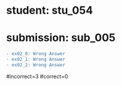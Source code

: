 # student: stu_054
# submission: sub_005

```diff
- ex02_0: Wrong Answer
- ex02_1: Wrong Answer
- ex02_2: Wrong Answer
```
#incorrect=3
#correct=0
